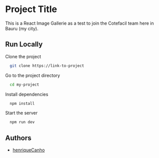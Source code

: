 
# Project Title

This is a React Image Gallerie as a test to join the Cotefacil team here in Bauru (my city).


## Run Locally

Clone the project

```bash
  git clone https://link-to-project
```

Go to the project directory

```bash
  cd my-project
```

Install dependencies

```bash
  npm install
```

Start the server

```bash
  npm run dev
```


## Authors

- [henriqueCanho](https://www.github.com/henriqueCanho)


